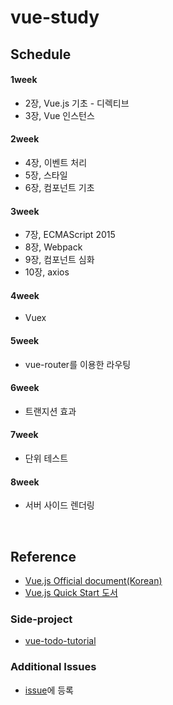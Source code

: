 # vue-study


## Schedule
#### 1week
* 2장, Vue.js 기초 - 디렉티브
* 3장, Vue 인스턴스

#### 2week
* 4장, 이벤트 처리
* 5장, 스타일
* 6장, 컴포넌트 기초

#### 3week
* 7장, ECMAScript 2015
* 8장, Webpack
* 9장, 컴포넌트 심화
* 10장, axios

#### 4week
* Vuex

#### 5week
* vue-router를 이용한 라우팅

#### 6week
* 트랜지션 효과

#### 7week
* 단위 테스트

#### 8week
* 서버 사이드 렌더링

</br>

## Reference
* [Vue.js Official document(Korean)](https://kr.vuejs.org/)
* [Vue.js Quick Start 도서](http://www.yes24.com/24/goods/45091747?scode=032&OzSrank=1)

### Side-project
* [vue-todo-tutorial](https://github.com/JaeYeopHan/vue-todo-tutorial)

### Additional Issues
* [issue](https://github.com/JaeYeopHan/vue-study/issues)에 등록
